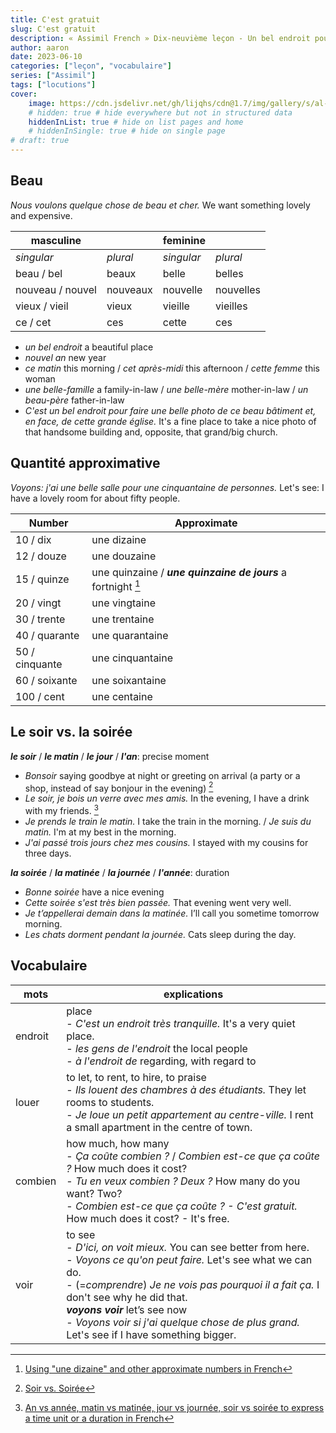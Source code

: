 ```yaml
---
title: C'est gratuit
slug: C'est gratuit
description: « Assimil French » Dix-neuvième leçon - Un bel endroit pour une fête
author: aaron
date: 2023-06-10
categories: ["leçon", "vocabulaire"]
series: ["Assimil"]
tags: ["locutions"]
cover: 
    image: https://cdn.jsdelivr.net/gh/lijqhs/cdn@1.7/img/gallery/s/al-elmes-ULHxWq8reao-unsplash.jpg
    # hidden: true # hide everywhere but not in structured data
    hiddenInList: true # hide on list pages and home
    # hiddenInSingle: true # hide on single page
# draft: true
---
```


## Beau

*Nous voulons quelque chose de beau et cher.* We want something lovely and expensive. 

| masculine | | feminine | |
| -- | -- | -- | -- |
| *singular* | *plural* | *singular* | *plural* |
| beau / bel | beaux | belle | belles |
| nouveau / nouvel | nouveaux | nouvelle | nouvelles |
| vieux / vieil | vieux | vieille | vieilles |
| ce / cet | ces | cette | ces |

- *un bel endroit* a beautiful place
- *nouvel an* new year
- *ce matin* this morning / *cet après-midi* this afternoon / *cette femme* this woman
- *une belle-famille* a family-in-law / *une belle-mère* mother-in-law / *un beau-père* father-in-law
- *C'est un bel endroit pour faire une belle photo de ce beau bâtiment et, en face, de cette grande église.* It's a fine place to take a nice photo of that handsome building and, opposite, that grand/big church.

## Quantité approximative

*Voyons: j'ai une belle salle pour une cinquantaine de personnes.* Let's see: I have a lovely room for about fifty people.

| Number | Approximate |
| -- | -- |
| 10 / dix | une dizaine |
| 12 / douze | une douzaine |
| 15 / quinze | une quinzaine / ***une quinzaine de jours*** a fortnight [^1] |
| 20 / vingt | une vingtaine |
| 30 / trente | une trentaine |
| 40 / quarante | une quarantaine |
| 50 / cinquante | une cinquantaine |
| 60 / soixante | une soixantaine |
| 100 / cent | une centaine |

[^1]: [Using "une dizaine" and other approximate numbers in French](https://french.kwiziq.com/revision/grammar/how-to-make-approximate-numbers-such-as-une-dizaine-ten-or-so)


## Le soir vs. la soirée

***le soir*** / ***le matin*** / ***le jour*** / ***l'an***: precise moment
- *Bonsoir* saying goodbye at night or greeting on arrival (a party or a shop, instead of say bonjour in the evening) [^2]
- *Le soir, je bois un verre avec mes amis.* In the evening, I have a drink with my friends. [^3]
- *Je prends le train le matin.* I take the train in the morning. / *Je suis du matin.* I'm at my best in the morning.
- *J'ai passé trois jours chez mes cousins.* I stayed with my cousins for three days.

***la soirée*** / ***la matinée*** / ***la journée*** / ***l'année***: duration
- *Bonne soirée* have a nice evening
- *Cette soirée s'est très bien passée.* That evening went very well.
- *Je t’appellerai demain dans la matinée.* I’ll call you sometime tomorrow morning.
- *Les chats dorment pendant la journée.* Cats sleep during the day.

[^2]: [Soir vs. Soirée](https://www.reddit.com/r/learnfrench/comments/14ab14q/comment/jobvg0a/?utm_source=share&utm_medium=web2x&context=3)
[^3]: [An vs année, matin vs matinée, jour vs journée, soir vs soirée to express a time unit or a duration in French](https://french.kwiziq.com/revision/grammar/when-to-use-an-annee-matin-matinee-jour-journee-soir-soiree-time-unit-vs-duration)

## Vocabulaire

| mots | explications |
| ---- | ---- | 
| endroit | place </br> - *C'est un endroit très tranquille.* It's a very quiet place. </br> - *les gens de l'endroit* the local people </br> - *à l'endroit de* regarding, with regard to |
| louer | to let, to rent, to hire, to praise </br> - *Ils louent des chambres à des étudiants.* They let rooms to students. </br> - *Je loue un petit appartement au centre-ville.* I rent a small apartment in the centre of town. |
| combien | how much, how many </br> - *Ça coûte combien ?* / *Combien est-ce que ça coûte ?* How much does it cost? </br> - *Tu en veux combien ? Deux ?* How many do you want? Two? </br> - *Combien est-ce que ça coûte ? - C'est gratuit.* How much does it cost? - It's free. |
| voir | to see </br> - *D'ici, on voit mieux.* You can see better from here. </br> - *Voyons ce qu'on peut faire.* Let's see what we can do. </br> - (=*comprendre*) *Je ne vois pas pourquoi il a fait ça.* I don't see why he did that. </br> ***voyons voir*** let’s see now </br> - *Voyons voir si j'ai quelque chose de plus grand.* Let's see if I have something bigger. |
